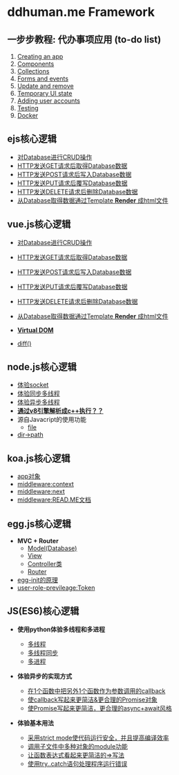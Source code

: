 # ddhuman.me Framework

## 一步步教程: 代办事项应用 (to-do list)

1. [Creating an app](/chapters/一步步教程_代办事项应用/Creating_an_app.md)
2. [Components](/chapters/一步步教程_代办事项应用/Components.md)
3. [Collections](/chapters/一步步教程_代办事项应用/Collections.md)
4. [Forms and events](/chapters/一步步教程_代办事项应用/Forms_and_events.md)
5. [Update and remove](/chapters/一步步教程_代办事项应用/Update_and_remove.md)
7. [Temporary UI state](/chapters/一步步教程_代办事项应用/Temporary_UI_state.md)
8. [Adding user accounts](/chapters/一步步教程_代办事项应用/Adding_user_accounts.md)
9. [Testing](/chapters/一步步教程_代办事项应用/Testing.md)
10. [Docker](/chapters/一步步教程_代办事项应用/Docker.md)

## ejs核心逻辑

- [对Database进行CRUD操作](/chapters/ejs核心逻辑/对Database进行CRUD操作.md)
- [HTTP发送GET请求后取得Database数据](/chapters/ejs核心逻辑/HTTP发送GET请求后取得Database数据.md)
- [HTTP发送POST请求后写入Database数据](/chapters/ejs核心逻辑/HTTP发送POST请求后写入Database数据.md)
- [HTTP发送PUT请求后覆写Database数据](/chapters/ejs核心逻辑/HTTP发送PUT请求后覆写Database数据.md)
- [HTTP发送DELETE请求后删除Database数据](/chapters/ejs核心逻辑/HTTP发送DELETE请求后删除Database数据)
- [从Database取得数据通过Template **Render** 成html文件](/chapters/ejs核心逻辑/从Database取得数据通过TemplateRender成html文件.md)

## vue.js核心逻辑

- [对Database进行CRUD操作](/chapters/vue.js核心逻辑/对Database进行CRUD操作.md)
- [HTTP发送GET请求后取得Database数据](/chapters/vue.js核心逻辑/HTTP发送GET请求后取得Database数据.md)
- [HTTP发送POST请求后写入Database数据](/chapters/vue.js核心逻辑/HTTP发送POST请求后写入Database数据.md)
- [HTTP发送PUT请求后覆写Database数据](/chapters/vue.js核心逻辑/HTTP发送PUT请求后覆写Database数据.md)
- [HTTP发送DELETE请求后删除Database数据](/chapters/vue.js核心逻辑/HTTP发送DELETE请求后删除Database数据)
- [从Database取得数据通过Template **Render** 成html文件](/chapters/vue.js核心逻辑/从Database取得数据通过TemplateRender成html文件.md)

- [**Virtual DOM**](/chapters/vue.js核心逻辑/Virtual_DOM.md)
- [diff()](/chapters/vue.js核心逻辑/diff().md)

## node.js核心逻辑

- [体验socket](/chapters/node.js核心逻辑/体验socket.md)
- [体验同步多线程](/chapters/node.js核心逻辑/体验同步多线程.md)
- [体验异步多线程](/chapters/node.js核心逻辑/体验异步多线程.md)
- [**通过v8引擎解析成c++执行？？**](/chapters/node.js核心逻辑/通过v8引擎解析成c++执行？？.md)
- 源自Javacript的使用功能
	- [file](/chapters/node.js核心逻辑/file.md)
- [dir->path](/chapters/node.js核心逻辑/dir_path.md)

## koa.js核心逻辑

- [app对象](/chapters/koa.js核心逻辑/app对象.md)
- [middleware:context](/chapters/koa.js核心逻辑/middleware:context.md)
- [middleware:next](/chapters/koa.js核心逻辑/middleware:next.md)
- [middleware:READ.ME文档](/chapters/koa.js核心逻辑/middleware:READ.ME文档.md)

## egg.js核心逻辑

- **MVC + Router**
	- [Model(Database)](/chapters/gg.js核心逻辑/Model(Database).md)
	- [View](/chapters/gg.js核心逻辑/View.md)
	- [Controller类](/chapters/gg.js核心逻辑/Controller类.md)
	- [Router](/chapters/gg.js核心逻辑/Router.md)
- [egg-init的原理](/chapters/gg.js核心逻辑/egg-init的原理.md)
- [user-role-previleage:Token](/chapters/gg.js核心逻辑/user-role-previleage:Token.md)

## JS(ES6)核心逻辑

- **使用python体验多线程和多进程**
	- [多线程](/chapters/JS(ES6)核心逻辑/使用python体验多线程.md)
	- [多线程同步](/chapters/JS(ES6)核心逻辑/使用python体验多线程同步.md) 
	- [多进程](/chapters/JS(ES6)核心逻辑/使用python体验多进程.md)

- **体验异步的实现方式**
  - [在1个函数中把另外1个函数作为参数调用的callback](/chapters/JS(ES6)核心逻辑/在1个函数中把另外1个函数作为参数调用的callback.md)
  - [使callback写起来更简洁&更合理的Promise对象](/chapters/JS(ES6)核心逻辑/使callback写起来更简洁&更合理的Promise对象.md)
  - [使Promise写起来更简洁，更合理的async+await风格](/chapters/JS(ES6)核心逻辑/使Promise写起来更简洁，更合理的async+await风格.md)

- **体验基本用法**
  - [采用strict mode使代码运行安全，并且提高编译效率](/chapters/JS(ES6)核心逻辑/采用strict_mode使代码运行安全&提高编译效率.md)
  - [调用子文件中多种对象的module功能](/chapters/JS(ES6)核心逻辑/调用子文件中多种对象的module功能.md)
  - [让函数表达式看起来更简洁的=>写法](/chapters/JS(ES6)核心逻辑/让函数表达式看起来更简洁的Arrow写法.md)
  - [使用try..catch语句处理程序运行错误](/chapters/JS(ES6)核心逻辑/使用try..catch语句处理程序运行错误.md)



